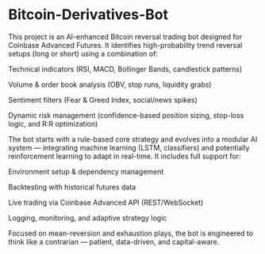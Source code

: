 # Bitcoin-Derivatives-Bot
This project is an AI-enhanced Bitcoin reversal trading bot designed for Coinbase Advanced Futures. It identifies high-probability trend reversal setups (long or short) using a combination of:

Technical indicators (RSI, MACD, Bollinger Bands, candlestick patterns)

Volume & order book analysis (OBV, stop runs, liquidity grabs)

Sentiment filters (Fear & Greed Index, social/news spikes)

Dynamic risk management (confidence-based position sizing, stop-loss logic, and R:R optimization)

The bot starts with a rule-based core strategy and evolves into a modular AI system — integrating machine learning (LSTM, classifiers) and potentially reinforcement learning to adapt in real-time. It includes full support for:

Environment setup & dependency management

Backtesting with historical futures data

Live trading via Coinbase Advanced API (REST/WebSocket)

Logging, monitoring, and adaptive strategy logic

Focused on mean-reversion and exhaustion plays, the bot is engineered to think like a contrarian — patient, data-driven, and capital-aware.
